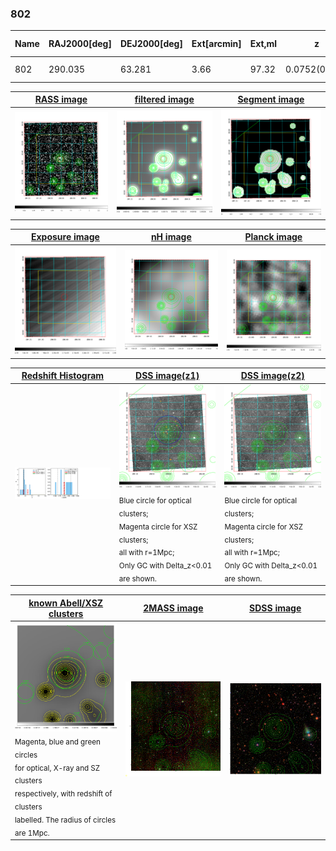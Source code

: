 <div STYLE="page-break-after: always;"></div>

### 802

|Name|RAJ2000[deg]|DEJ2000[deg] |Ext[arcmin]| Ext,ml | z | z_src| C|GC(XSZ,Delta_z<0.01)| GC(OPT,Delta_z<0.01)|GC| R_sig[arcmin] | R500[arcmin] | R500[Mpc]| CRsig[c/s] | CR500[c/s] |L500[1E44 erg/s]|F500[1E-12 erg/s/cm^2]| M500[1E14 Msun]|Tx[keV]|Cnt_sig|Beta|Rc[arcmin]|Comment|Alias|
|---|---|---|---|---|---|------|---|--------|---------|----------|---|---|---|---|---|---|---|---|---|---|---|---|---|---|
|802| 290.035| 63.281| 3.66| 97.32| 0.0752(0.007)| z1, z_opt| S| -| W| N, W| 28.156| 8.985| 0.769| 0.174(0.028)| 0.157(0.025)| 0.378(0.052)| 2.725(0.373)| 1.39(0.10)| 2.69(0.12)| 434.2| 0.525(-0.017+0.026)| 3.266(-0.339+0.459)| -| t171|

|[RASS image](../image/802/802_img.pdf)|[filtered image](../image/802/802_fil.pdf)|[Segment image](../image/802/802_seg.pdf)|
|-------------------|--------------------|-------------------|
| <img src="../image/802/802_img.png" width="300">  | <img src="../image/802/802_fil.png" width="300">   | <img src="../image/802/802_seg.png" width="300">  |

|[Exposure image](../image/802/802_mex.pdf)| [nH image](../image/802/802_nh.pdf)| [Planck image](../image/802/802_p.pdf)|
|-------------------|--------------------|-------------------|
|<img src="../image/802/802_mex.png" width="300">   | <img src="../image/802/802_nh.png" width="300">    | <img src="../image/802/802_p.png" width="300"> |

|[Redshift Histogram](../image/802/802_zg.pdf) | [DSS image(z1)](../image/802/802_dss_z1.pdf)      |  [DSS image(z2)](../image/802/802_dss_z2.pdf)    |
|-------------------|--------------------|-------------------|
|<img src="../image/802/802_zg.png" width="300"> |<img src="../image/802/802_dss_z1.png" width="300"> <sub><br>Blue circle for optical clusters; <br>Magenta circle for XSZ clusters; <br>all with r=1Mpc; <br>Only GC with Delta_z<0.01 are shown. </sub>| <img src="../image/802/802_dss_z2.png" width="300"><sub><br>Blue circle for optical clusters; <br>Magenta circle for XSZ clusters; <br>all with r=1Mpc; <br>Only GC with Delta_z<0.01 are shown. </sub> |

|[known Abell/XSZ clusters](../image/802/802_gc.pdf) | [2MASS image](../image/802/802_2mass.pdf)      |[SDSS image](../image/802/802_sdss.pdf)   |
|-------------------|-------------------|-------------------|
|<img src=../image/802/802_gc.png width="300"> <br><sub>Magenta, blue and green circles <br>for optical, X-ray and SZ clusters <br>respectively, with redshift of clusters <br>labelled. The radius of circles <br>are 1Mpc.</sub>|<img src="../image/802/802_2mass.png" width="300">  | <img src="../image/802/802_sdss.png" width="300">  |




